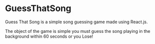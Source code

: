 # GuessThatSong
Guess That Song is a simple song guessing game made using React.js.

The object of the game is simple you must guess the song playing in the background within 60 seconds or you Lose!
